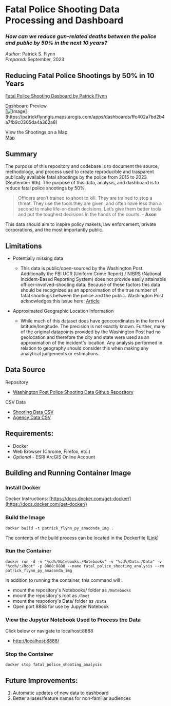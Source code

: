 # Fatal Police Shooting Data Processing and Dashboard
### *How can we reduce gun-related deaths between the police and public by 50% in the next 10 years?* ###

*Author*: Patrick S. Flynn  
*Prepared:* September, 2023

## Reducing Fatal Police Shootings by 50% in 10 Years
[Fatal Police Shooting Dasboard by Patrick Flynn](https://patrickflynngis.maps.arcgis.com/apps/dashboards/ffc402a7bd2b4a7fb9c0305da4a362a8)

Dashboard Preview  
[![Image](https://patrickflynngis.maps.arcgis.com/sharing/rest/content/items/ffc402a7bd2b4a7fb9c0305da4a362a8/info/thumbnail/thumbnail1694996440922.png?token=EfQJF9MNPbBErWCn4zeunsxwPNSyK_EP7xaQoASEYek3veGoJjqj-eLPVz23lxScbM2DVbW7XBjHtU-3iaVbp4URf8YIbmDd3oyFQu6E3xso2ml5GC7x4IHncBKlTjA0fnc-K8CosJvcEAsWpuvT3IfllPcnTsu7vDDBaOMlwKQsUD_TNjlNLGYVrTKStobDurmkTcbR1yXCYCO5v3w74kT7yxTHDA7S2aCrRrz8DFo.)](https://patrickflynngis.maps.arcgis.com/apps/dashboards/ffc402a7bd2b4a7fb9c0305da4a362a8)

View the Shootings on a Map  
[Map](https://patrickflynngis.maps.arcgis.com/apps/mapviewer/index.html?webmap=496b36de78694c7d86dfd0d9c25206e9)

## Summary
The purpose of this repository and codebase is to document the source, methodology, and process used to create reproducible and trasparent publically available fatal shootings by the police from 2015 to 2023 (September 6th). The purpose of this data, analysis, and dashboard is to reduce fatal police shootings by 50%. 

> Officers aren’t trained to shoot to kill. They are trained to stop a threat. They use the tools they are given, and often have less than a second to make life-or-death decisions. Let’s give them better tools and put the toughest decisions in the hands of the courts.  - **Axon**

This data should aim to inspire policy makers, law enforcement, private corporations, and the most importantly public. 


## Limitations
- Potentially missing data
    - This data is public/open-sourced by the Washington Post.  Additionally the FBI UCR (Uniform Crime Report) / NIBRS (National Incident-Based Reporting System) does not provide easily attainable officer-involved-shooting data. Because of these factors this data should be recognized as an approximation of the true number of fatal shootings between the police and the public. Washington Post acknowledges this issue here: [Article](https://www.washingtonpost.com/investigations/interactive/2022/fatal-police-shootings-unreported/?itid=lk_inline_enhanced-template) 

- Approximated Geographic Location Information
    - While much of this dataset does have geocoordinates in the form of latitude/longitude. The precision is not exactly known. Further, many of the original datapoints provided by the Washington Post had no geolocation and therefore the city and state were used as an approximation of the incident's location. Any analysis performed in relation to geography should consider this when making any analytical judgements or estimations.

## Data Source
Repository
- [Washington Post Police Shooting Data Github Repository](https://github.com/washingtonpost/data-police-shootings/)  

CSV Data
- [Shooting Data CSV](https://github.com/washingtonpost/data-police-shootings/blob/master/v2/fatal-police-shootings-data.csv)
- [Agency Data CSV](https://github.com/washingtonpost/data-police-shootings/blob/master/v2/fatal-police-shootings-agencies.csv)

## Requirements:
- Docker
- Web Browser (Chrome, Firefox, etc.)
- *Optional* - ESRI ArcGIS Online Account

## Building and Running Container Image

### Install Docker
Docker Instructions: [https://docs.docker.com/get-docker/](https://docs.docker.com/get-docker/)

### Build the Image  
```
docker build -t patrick_flynn_py_anaconda_img .
```
The contents of the build process can be located in the Dockerfile ([Link](https://github.com/PatrickFlynn/fatal_police_shooting_analysis/blob/main/Dockerfile))

### Run the Container
```
docker run -d -v "%cd%/Notebooks:/Notebooks" -v "%cd%/Data:/Data" -v "%cd%/:/Root" -p 8888:8888 --name fatal_police_shooting_analysis --rm patrick_flynn_py_anaconda_img
```
In addition to running the container, this command will :
- mount the repository's Notebooks/ folder as `/Notebooks`
- mount the repository's root as `/Root`
- mount the respotiory's Data/ folder as `/Data`
- Open port 8888 for use by Jupyter Notebook

### View the Jupyter Notebook Used to Process the Data
Click below or navigate to localhost:8888  
- [http://localhost:8888/](http://localhost:8888/)

### Stop the Container
```
docker stop fatal_police_shooting_analysis
```

## Future Improvements:
1. Automatic updates of new data to dashboard
2. Better aliases/feature names for non-familiar audiences